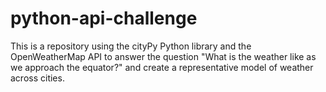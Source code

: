 # python-api-challenge

This is a repository using the cityPy Python library and the OpenWeatherMap API to answer the question "What is the weather like as we approach the equator?" and create a representative model of weather across cities.

